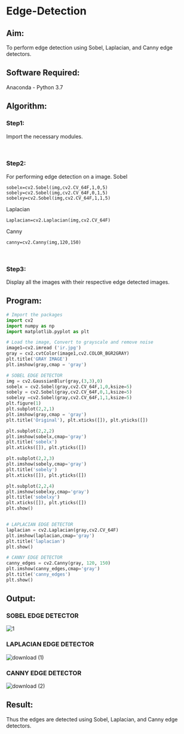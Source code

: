 # Edge-Detection
## Aim:
To perform edge detection using Sobel, Laplacian, and Canny edge detectors.

## Software Required:
Anaconda - Python 3.7

## Algorithm:
### Step1:
Import the necessary modules.


<br>


### Step2:
For performing edge detection on a image. Sobel
~~~
sobelx=cv2.Sobel(img,cv2.CV_64F,1,0,5)
sobely=cv2.Sobel(img,cv2.CV_64F,0,1,5)
sobelxy=cv2.Sobel(img,cv2.CV_64F,1,1,5)
~~~~
Laplacian
~~~
Laplacian=cv2.Laplacian(img,cv2.CV_64F)
~~~
Canny
~~~
canny=cv2.Canny(img,120,150)
~~~
<br>

### Step3:
Display all the images with their respective edge detected images.
<br>
 
## Program:

~~~python
# Import the packages
import cv2
import numpy as np
import matplotlib.pyplot as plt

# Load the image, Convert to grayscale and remove noise
image1=cv2.imread ('ir.jpg') 
gray = cv2.cvtColor(image1,cv2.COLOR_BGR2GRAY)
plt.title('GRAY IMAGE')
plt.imshow(gray,cmap = 'gray')

# SOBEL EDGE DETECTOR
img = cv2.GaussianBlur(gray,(3,3),0)
sobelx = cv2.Sobel(gray,cv2.CV_64F,1,0,ksize=5)
sobely = cv2.Sobel(gray,cv2.CV_64F,0,1,ksize=5)
sobelxy =cv2.Sobel(gray,cv2.CV_64F,1,1,ksize=5)
plt.figure(1)
plt.subplot(2,2,1)
plt.imshow(gray,cmap = 'gray')
plt.title('Original'), plt.xticks([]), plt.yticks([])

plt.subplot(2,2,2)
plt.imshow(sobelx,cmap='gray')
plt.title('sobelx')
plt.xticks([]), plt.yticks([])

plt.subplot(2,2,3)
plt.imshow(sobely,cmap='gray')
plt.title('sobely')
plt.xticks([]), plt.yticks([])

plt.subplot(2,2,4)
plt.imshow(sobelxy,cmap='gray')
plt.title('sobelxy')
plt.xticks([]), plt.yticks([])
plt.show()


# LAPLACIAN EDGE DETECTOR
laplacian = cv2.Laplacian(gray,cv2.CV_64F)
plt.imshow(laplacian,cmap='gray')
plt.title('laplacian')
plt.show()

# CANNY EDGE DETECTOR
canny_edges = cv2.Canny(gray, 120, 150)
plt.imshow(canny_edges,cmap='gray')
plt.title('canny_edges')
plt.show()
~~~

## Output:
### SOBEL EDGE DETECTOR


![1](https://user-images.githubusercontent.com/75235759/231698786-e3d244a7-ace6-479a-b271-9f41b41f0b34.png)


### LAPLACIAN EDGE DETECTOR

![download (1)](https://user-images.githubusercontent.com/75235759/231698065-3d9dfec3-1d63-49fe-a701-bbdab9ab6b0e.png)



### CANNY EDGE DETECTOR

![download (2)](https://user-images.githubusercontent.com/75235759/231698125-24c628f2-6c4a-4236-83c7-665e0428c1a5.png)


## Result:
Thus the edges are detected using Sobel, Laplacian, and Canny edge detectors.
